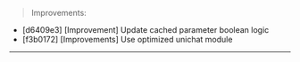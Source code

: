 > Improvements:
- [d6409e3] [Improvement] Update cached parameter boolean logic
- [f3b0172] [Improvements] Use optimized unichat module


---
